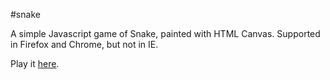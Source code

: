 #snake

A simple Javascript game of Snake, painted with HTML Canvas. Supported in Firefox and Chrome, but not in IE.

Play it [here](http://mariaxia.tumblr.com/snake).
